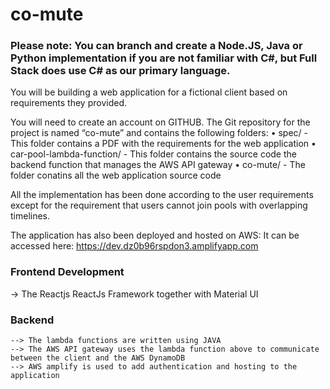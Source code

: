 # co-mute

### Please note: You can branch and create a Node.JS, Java or Python implementation if you are not familiar with C#, but Full Stack does use C# as our primary language.

You will be building a web application for a fictional client based on requirements they provided. 

You will need to create an account on GITHUB. The Git repository for the project is named “co-mute” and contains the following folders:
•	spec/ - This folder contains a PDF with the requirements for the web application
•	car-pool-lambda-function/ - This folder contains the source code the backend function that manages the AWS API gateway
•	co-mute/ - The folder conatins all the web application source code


All the implementation has been done according to the user requirements except for the requirement that users cannot join 
pools with overlapping timelines.


The application has also been deployed and hosted on AWS: It can be accessed here: https://dev.dz0b96rspdon3.amplifyapp.com

### Frontend Development
-> The Reactjs ReactJs Framework together with Material UI 


### Backend
	--> The lambda functions are written using JAVA
	--> The AWS API gateway uses the lambda function above to communicate between the client and the AWS DynamoDB
	--> AWS amplify is used to add authentication and hosting to the application


 
